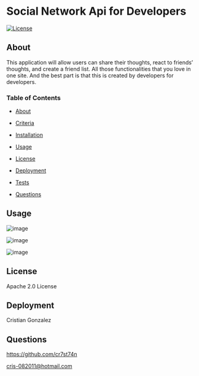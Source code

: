 
# Social Network Api for Developers

[![License](https://img.shields.io/badge/License-Apache_2.0-yellowgreen.svg)](https://opensource.org/licenses/Apache-2.0)  

## About
This application will allow users can share their thoughts, react to friends’ thoughts, and create a friend list. All those functionalities that you love in one site. And the best part is that this is created by developers for developers.   

### Table of Contents
 * [About](#About)

 * [Criteria](#Criteria)

 * [Installation](#Installation)

 * [Usage](#Usage)

 * [License](#License)

 * [Deployment](#Deployment)

 * [Tests](#Tests)

 * [Questions](#Questions)


## Usage
![image](https://user-images.githubusercontent.com/34308684/185656218-0e15877d-4925-4545-8b44-ce0c557a93e4.png)

![image](https://user-images.githubusercontent.com/34308684/185656288-a58bc2b0-8ca5-4a88-9ab2-5663d8553c2d.png)

![image](https://user-images.githubusercontent.com/34308684/185656370-1299c486-7298-49a3-9e90-e48f3f6f31fc.png)

## License
Apache 2.0 License

## Deployment
Cristian Gonzalez


## Questions
 

https://github.com/cr7st74n

cris-082011@hotmail.com


